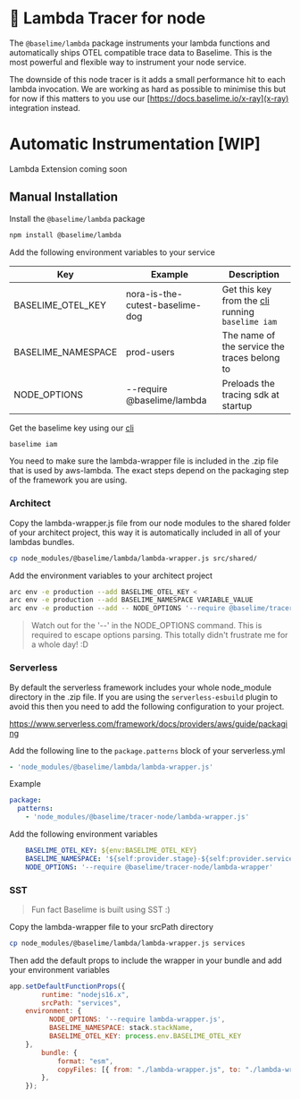 # 🎸 Lambda Tracer for node

The `@baselime/lambda` package instruments your lambda functions and automatically ships OTEL compatible trace data to Baselime. This is the most powerful and flexible way to instrument your node service.

The downside of this node tracer is it adds a small performance hit to each lambda invocation. We are working as hard as possible to minimise this but for now if this matters to you use our [https://docs.baselime.io/x-ray](x-ray) integration instead.

# Automatic Instrumentation [WIP]

Lambda Extension coming soon

## Manual Installation

Install the `@baselime/lambda` package

```bash
npm install @baselime/lambda
```

Add the following environment variables to your service

| Key                | Example                         | Description                                                                         |
| ------------------ | ------------------------------- | ----------------------------------------------------------------------------------- |
| BASELIME_OTEL_KEY  | nora-is-the-cutest-baselime-dog | Get this key from the [cli](https://github.com/Baselime/cli) running `baselime iam` |
| BASELIME_NAMESPACE | prod-users                      | The name of the service the traces belong to                                        |
| NODE_OPTIONS       | --require @baselime/lambda      | Preloads the tracing sdk at startup                                                 |

Get the baselime key using our [cli](https://github.com/Baselime/cli) 

```bash
baselime iam
```

You need to make sure the lambda-wrapper file is included in the .zip file that is used by aws-lambda. The exact steps depend on the packaging step of the framework you are using.

### Architect

Copy the lambda-wrapper.js file from our node modules to the shared folder of your architect project, this way it is automatically included in all of your lambdas bundles.

```bash
cp node_modules/@baselime/lambda/lambda-wrapper.js src/shared/
```

Add the environment variables to your architect project

```bash
arc env -e production --add BASELIME_OTEL_KEY <
arc env -e production --add BASELIME_NAMESPACE VARIABLE_VALUE
arc env -e production --add -- NODE_OPTIONS '--require @baselime/tracer-node/lambda-wrapper'
```

> Watch out for the '--' in the NODE_OPTIONS command. This is required to escape options parsing. This totally didn't frustrate me for a whole day! :D


### Serverless

By default the serverless framework includes your whole node_module directory in the .zip file. If you are using the `serverless-esbuild` plugin to avoid this then you need to add the following configuration to your project.

https://www.serverless.com/framework/docs/providers/aws/guide/packaging

Add the following line to the `package.patterns` block of your serverless.yml

```yaml
- 'node_modules/@baselime/lambda/lambda-wrapper.js'
```

Example

```yaml
package:
  patterns:
    - 'node_modules/@baselime/tracer-node/lambda-wrapper.js'
```

Add the following environment variables
```yaml
    BASELIME_OTEL_KEY: ${env:BASELIME_OTEL_KEY}
    BASELIME_NAMESPACE: '${self:provider.stage}-${self:provider.service'
    NODE_OPTIONS: '--require @baselime/tracer-node/lambda-wrapper'
```

### SST

> Fun fact Baselime is built using SST :)

Copy the lambda-wrapper file to your srcPath directory

```bash
cp node_modules/@baselime/lambda/lambda-wrapper.js services
```

Then add the default props to include the wrapper in your bundle and add your environment variables


```javascript
app.setDefaultFunctionProps({
		runtime: "nodejs16.x",
		srcPath: "services",
    environment: {
          NODE_OPTIONS: '--require lambda-wrapper.js',
          BASELIME_NAMESPACE: stack.stackName,
          BASELIME_OTEL_KEY: process.env.BASELIME_OTEL_KEY
    },
		bundle: {
			format: "esm",
			copyFiles: [{ from: "./lambda-wrapper.js", to: "./lambda-wrapper.js" }],
		},
	});
```